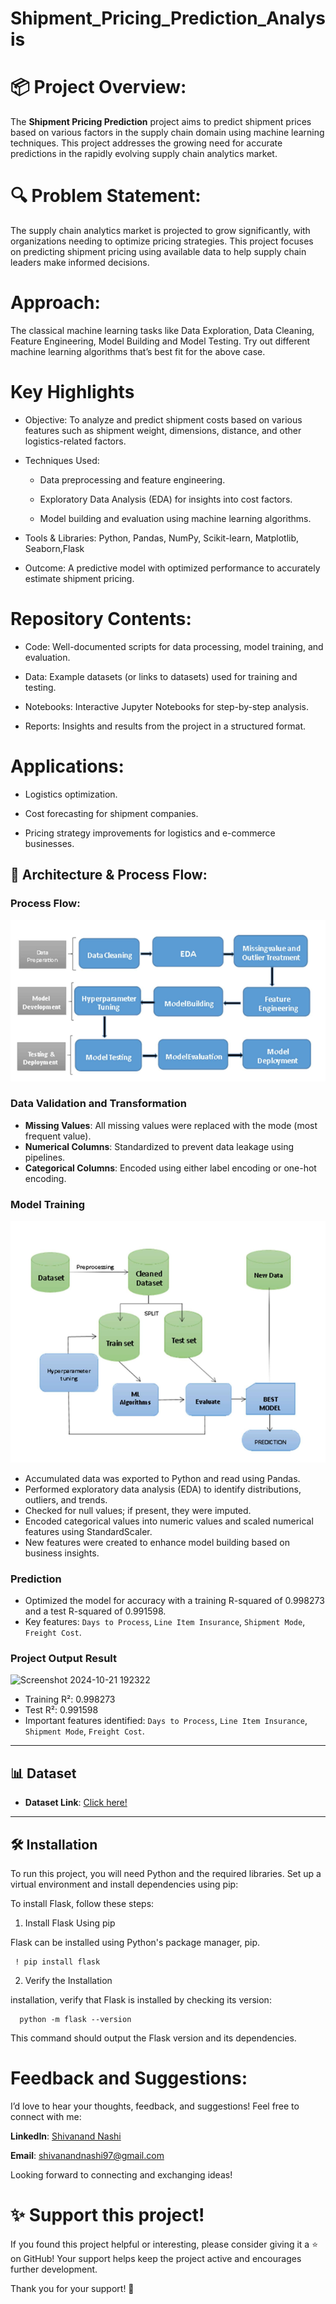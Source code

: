 # Shipment_Pricing_Prediction_Analysis

# 📦 Project Overview:
The **Shipment Pricing Prediction** project aims to predict shipment prices based on various factors in the supply chain domain using machine learning techniques. This project addresses the growing need for accurate predictions in the rapidly evolving supply chain analytics market.

# 🔍 Problem Statement:
The supply chain analytics market is projected to grow significantly, with organizations needing to optimize pricing strategies. This project focuses on predicting shipment pricing using available data to help supply chain leaders make informed decisions.

# Approach: 
The classical machine learning tasks like Data Exploration, Data Cleaning,
Feature Engineering, Model Building and Model Testing. Try out different machine
learning algorithms that’s best fit for the above case.

# Key Highlights

* Objective: To analyze and predict shipment costs based on various features such as shipment weight, dimensions, distance, and other logistics-related factors.

* Techniques Used: 
  
  * Data preprocessing and feature engineering.
  
  * Exploratory Data Analysis (EDA) for insights into cost factors.
 
  * Model building and evaluation using machine learning algorithms.

* Tools & Libraries: Python, Pandas, NumPy, Scikit-learn, Matplotlib, Seaborn,Flask

*  Outcome: A predictive model with optimized performance to accurately estimate shipment pricing.

# Repository Contents:
  
  * Code: Well-documented scripts for data processing, model training, and evaluation.

  * Data: Example datasets (or links to datasets) used for training and testing.
  
  * Notebooks: Interactive Jupyter Notebooks for step-by-step analysis.
  
  * Reports: Insights and results from the project in a structured format.
#   Applications:
    
* Logistics optimization.

* Cost forecasting for shipment companies.
    
* Pricing strategy improvements for logistics and e-commerce businesses.

## 🔄 Architecture & Process Flow:
### Process Flow:
![Screenshot 2024-10-21 192106](https://github.com/Gtshivanand/Shipment_Pricing_Prediction_Analysis/blob/main/Snapshots/ProcessFlow.png)
### Data Validation and Transformation
- **Missing Values**: All missing values were replaced with the mode (most frequent value).
- **Numerical Columns**: Standardized to prevent data leakage using pipelines.
- **Categorical Columns**: Encoded using either label encoding or one-hot encoding.

### Model Training
![Screenshot 2024-10-21 192043](https://github.com/Gtshivanand/Shipment_Pricing_Prediction_Analysis/blob/main/Snapshots/Modelling.png)
  
- Accumulated data was exported to Python and read using Pandas.
- Performed exploratory data analysis (EDA) to identify distributions, outliers, and trends.
- Checked for null values; if present, they were imputed.
- Encoded categorical values into numeric values and scaled numerical features using StandardScaler.
- New features were created to enhance model building based on business insights.

### Prediction
- Optimized the model for accuracy with a training R-squared of 0.998273 and a test R-squared of 0.991598.
- Key features: `Days to Process`, `Line Item Insurance`, `Shipment Mode`, `Freight Cost`.

### Project Output Result
![Screenshot 2024-10-21 192322](https://github.com/user-attachments/assets/5eef75a0-e9b0-4001-b154-20d5e9dddf64)

- Training R²: 0.998273
- Test R²: 0.991598
- Important features identified: `Days to Process`, `Line Item Insurance`, `Shipment Mode`, `Freight Cost`.

---
## 📊 Dataset
- **Dataset Link**: [Click here!](https://www.kaggle.com/datasets/divyeshardeshana/supply-chain-shipment-pricing-data)

---
## 🛠️ Installation
To run this project, you will need Python and the required libraries. Set up a virtual environment and install dependencies using pip:

To install Flask, follow these steps:

1. Install Flask Using pip

Flask can be installed using Python's package manager, pip.

     ! pip install flask

2. Verify the Installation

installation, verify that Flask is installed by checking its version:

      python -m flask --version

This command should output the Flask version and its dependencies.



# Feedback and Suggestions:

I’d love to hear your thoughts, feedback, and suggestions! Feel free to connect with me:

**LinkedIn**: [Shivanand Nashi](https://www.linkedin.com/in/shivanand-s-nashi-79579821a)
 
**Email**: shivanandnashi97@gmail.com


Looking forward to connecting and exchanging ideas!

 # ✨ Support this project!
If you found this project helpful or interesting, please consider giving it a ⭐ on GitHub!
Your support helps keep the project active and encourages further development.

Thank you for your support! 💖
